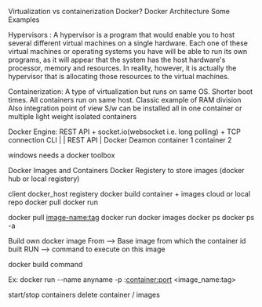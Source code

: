 Virtualization vs containerization
Docker?
Docker Architecture
Some Examples

Hypervisors : A hypervisor is a program that would enable you to host several different virtual machines on a single hardware. Each one of these virtual machines or operating systems you have will be able to run its own programs, as it will appear that the system has the host hardware's processor, memory and resources. In reality, however, it is actually the hypervisor that is allocating those resources to the virtual machines.

Containerization: A type of virtualization but runs on same OS. Shorter boot times. All containers run on same host. Classic example of RAM division
Also integration point of view
S/w can be installed all in one container or multiple light weight isolated containers

Docker Engine: REST API + socket.io(websocket i.e. long polling) + TCP connection
CLI
|
|
REST API
|
Docker Deamon
container 1
container 2

windows needs a docker toolbox

Docker Images and Containers
Docker Registery to store images (docker hub or local registery)

client        docker_host               registery
docker build     container + images       cloud or local repo
docker pull 
docker run

docker pull <image-name:tag> 
docker run <image-id>
docker images
docker ps
docker ps -a

Build own docker image
From --> Base image from which the container id built
RUN --> command to execute on this image

docker build command

Ex: docker run --name anyname -p <host-port>:<container:port> <image_name:tag>


start/stop containers
delete container / images
